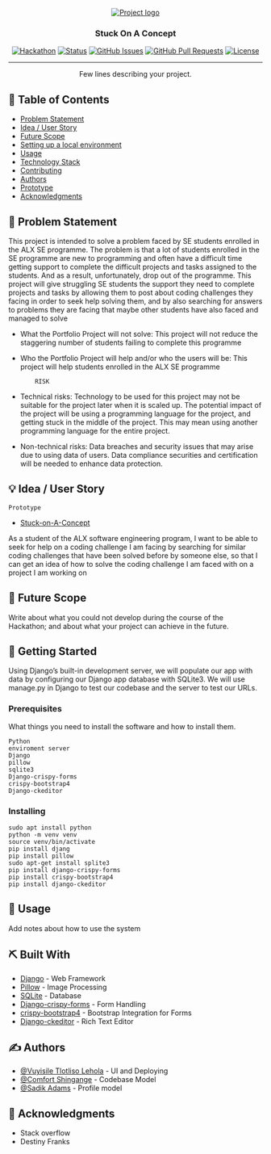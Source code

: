 <p align="center">
  <a href="" rel="noopener">
 <img src="https://i.postimg.cc/hvJYnXKZ/Stuck-on-a-concept-Logo.jpg" alt="Project logo"></a>
</p>
<h3 align="center">Stuck On A Concept</h3>

<div align="center">

[![Hackathon](https://img.shields.io/badge/hackathon-name-orange.svg)](http://hackathon.url.com)
[![Status](https://img.shields.io/badge/status-active-success.svg)]()
[![GitHub Issues](https://img.shields.io/github/issues/kylelobo/The-Documentation-Compendium.svg)](https://github.com/kylelobo/The-Documentation-Compendium/issues)
[![GitHub Pull Requests](https://img.shields.io/github/issues-pr/kylelobo/The-Documentation-Compendium.svg)](https://github.com/kylelobo/The-Documentation-Compendium/pulls)
[![License](https://img.shields.io/badge/license-MIT-blue.svg)](LICENSE.md)

</div>

---

<p align="center"> Few lines describing your project.
    <br> 
</p>

## 📝 Table of Contents

- [Problem Statement](#problem_statement)
- [Idea / User Story](#Idea)
- [Future Scope](#future_scope)
- [Setting up a local environment](#getting_started)
- [Usage](#usage)
- [Technology Stack](#tech_stack)
- [Contributing](../CONTRIBUTING.md)
- [Authors](#authors)
- [Prototype](#prototype)
- [Acknowledgments](#acknowledgments)

## 🧐 Problem Statement <a name = "problem_statement"></a>

This project is intended to solve a problem faced by SE students enrolled in
the ALX SE programme. The problem is that a lot of students enrolled in the
SE programme are new to programming and often have a difficult time getting
support to complete the difficult projects and tasks assigned to the students.
And as a result, unfortunately, drop out of the programme. This project will
give struggling SE students the support they need to complete projects and
tasks by allowing them to post about coding challenges they facing in order to
seek help solving them, and by also searching for answers to problems they
are facing that maybe other students have also faced and managed to solve

- What the Portfolio Project will not solve: This project will not reduce the staggering number of students failing to
complete this programme
- Who the Portfolio Project will help and/or who the users will be: This project will help students enrolled in the ALX SE programme

          RISK

- Technical risks: Technology to be used for this project may not be suitable for the project later
when it is scaled up.
The potential impact of the project will be using a programming language for
the project, and getting stuck in the middle of the project. This may mean
using another programming language for the entire project.

- Non-technical risks: Data breaches and security issues that may arise due to using data of users.
Data compliance securities and certification will be needed to enhance data
protection.

## 💡 Idea / User Story <a name = "Idea"></a>

```
Prototype
```
- [Stuck-on-A-Concept](https://www.figma.com/proto/AoFkvZ2hfecZfMPz2Z7wi0/Stuck-on-A-Concept?node-id=0-1&t=EQu1Vv9UsACEM3Ga-1)

As a student of the ALX software engineering program, I want to be able to seek
for help on a coding challenge I am facing by searching for similar coding
challenges that have been solved before by someone else, so that I can get an
idea of how to solve the coding challenge I am faced with on a project I am
working on


## 🚀 Future Scope <a name = "future_scope"></a>

Write about what you could not develop during the course of the Hackathon; and about what your project can achieve
in the future.

## 🏁 Getting Started <a name = "getting_started"></a>

Using Django’s built-in development server, we will populate our app with data by configuring our Django app database with SQLite3. We will use manage.py in Django to test our codebase and the server to test our URLs.

### Prerequisites

What things you need to install the software and how to install them.

```
Python
enviroment server
Django
pillow
sqlite3
Django-crispy-forms
crispy-bootstrap4
Django-ckeditor
```

### Installing

```
sudo apt install python
python -m venv venv
source venv/bin/activate
pip install djang
pip install pillow
sudo apt-get install splite3
pip install django-crispy-forms
pip install crispy-bootstrap4
pip install django-ckeditor

```

## 🎈 Usage <a name="usage"></a>

Add notes about how to use the system

## ⛏️ Built With <a name = "tech_stack"></a>

- [Django](https://www.djangoproject.com/) - Web Framework
- [Pillow](https://pillow.readthedocs.io/en/stable/) - Image Processing
- [SQLite](https://www.sqlite.org/) - Database
- [Django-crispy-forms](https://django-crispy-forms.readthedocs.io/en/latest/) - Form Handling
- [crispy-bootstrap4](https://django-crispy-forms.readthedocs.io/en/latest/crispy_bootstrap4.html) - Bootstrap Integration for Forms
- [Django-ckeditor]() - Rich Text Editor

## ✍️ Authors <a name = "authors"></a>

- [@Vuyisile Tlotliso Lehola](https://github.com/vtl-28) - UI and Deploying
- [@Comfort Shingange](https://github.com/Comfort99/) - Codebase Model
- [@Sadik Adams](https://github.com/PoisebTechHub) - Profile model

## 🎉 Acknowledgments <a name = "acknowledgments"></a>

- Stack overflow
- Destiny Franks
